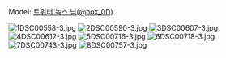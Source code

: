 ﻿---
dddd: 2024.06.07 미드나잇 블란서
nickname: 녹스
sns_type: x
sns_id: nox_0D
---

<a name="nox_0D"></a>
Model: <a href="https://x.com/nox_0D" target="_blank">트위터 녹스 님(@nox_0D)</a>

![1DSC00558-3.jpg](/assets/img/2024/06-07/녹스/1DSC00558-3.jpg)
![2DSC00590-3.jpg](/assets/img/2024/06-07/녹스/2DSC00590-3.jpg)
![3DSC00607-3.jpg](/assets/img/2024/06-07/녹스/3DSC00607-3.jpg)
![4DSC00612-3.jpg](/assets/img/2024/06-07/녹스/4DSC00612-3.jpg)
![5DSC00716-3.jpg](/assets/img/2024/06-07/녹스/5DSC00716-3.jpg)
![6DSC00718-3.jpg](/assets/img/2024/06-07/녹스/6DSC00718-3.jpg)
![7DSC00743-3.jpg](/assets/img/2024/06-07/녹스/7DSC00743-3.jpg)
![8DSC00757-3.jpg](/assets/img/2024/06-07/녹스/8DSC00757-3.jpg)